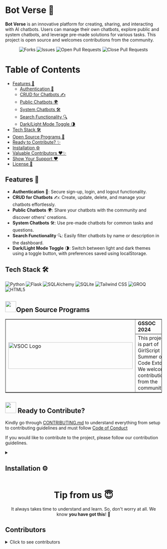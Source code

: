 # Bot Verse 🚀

**Bot Verse** is an innovative platform for creating, sharing, and interacting with AI chatbots. Users can manage their own chatbots, explore public and system chatbots, and leverage pre-made solutions for various tasks. This project is open source and welcomes contributions from the community.

<div align = "center"
<img alt="Stars" src="https://img.shields.io/github/stars/kom-senapati/bot-verse?style=flat&logo=github"/>
<img alt="Forks" src="https://img.shields.io/github/forks/kom-senapati/bot-verse?style=flat&logo=github"/>
<img alt="Issues" src="https://img.shields.io/github/issues/kom-senapati/bot-verse?style=flat&logo=github"/>
<img alt="Open Pull Requests" src="https://img.shields.io/github/issues-pr/kom-senapati/bot-verse?style=flat&logo=github"/>
<img alt="Close Pull Requests" src="https://img.shields.io/github/issues-pr-closed/kom-senapati/bot-verse?style=flat&color=green&logo=github"/>
</div>


# Table of Contents

- [Features 🌟](#features-🌟)
  - [Authentication 🔐](#authentication-🔐)
  - [CRUD for Chatbots ✍️](#crud-for-chatbots-✍️)
  - [Public Chatbots 🌍](#public-chatbots-🌍)
  - [System Chatbots 🛠️](#system-chatbots-🛠️)
  - [Search Functionality 🔍](#search-functionality-🔍)
  - [Dark/Light Mode Toggle 🌗](#darklight-mode-toggle-🌗)
- [Tech Stack 🛠️](#tech-stack-🛠️)
- [Open Source Programs 💪](#open-source-programs-💪)
- [Ready to Contribute? ✨](#ready-to-contribute-✨)
- [Installation ⚙️](#installation-⚙️)
- [Valuable Contributors ❤️✨](#our-valuable-contributors-❤️✨)
- [Show Your Support ❤️](#show-your-support-❤️)
- [License 📄](#license-📄)

## Features 🌟

- **Authentication** 🔐: Secure sign-up, login, and logout functionality.
- **CRUD for Chatbots** ✍️: Create, update, delete, and manage your chatbots effortlessly.
- **Public Chatbots** 🌍: Share your chatbots with the community and discover others' creations.
- **System Chatbots** 🛠️: Use pre-made chatbots for common tasks and questions.
- **Search Functionality** 🔍: Easily filter chatbots by name or description in the dashboard.
- **Dark/Light Mode Toggle** 🌗: Switch between light and dark themes using a toggle button, with preferences saved using localStorage.

## Tech Stack 🛠️

![Python](https://img.shields.io/badge/-Python-3776AB?logo=python&logoColor=white)
![Flask](https://img.shields.io/badge/-Flask-000000?logo=flask&logoColor=white)
![SQLAlchemy](https://img.shields.io/badge/-SQLAlchemy-0B0B0B?logo=sqlalchemy&logoColor=white)
![SQLite](https://img.shields.io/badge/-SQLite-003B57?logo=sqlite&logoColor=white)
![Tailwind CSS](https://img.shields.io/badge/-Tailwind%20CSS-38B2AC?logo=tailwind-css&logoColor=white)
![GROQ](https://img.shields.io/badge/-GROQ-006D77?logo=groq&logoColor=white)
![HTML5](https://img.shields.io/badge/-HTML5-E34F26?logo=html5&logoColor=white)

<div>
   <h2><img src="https://fonts.gstatic.com/s/e/notoemoji/latest/1f4aa/512.webp" width="35" height="35" >Open Source Programs</h2>
</div>
<table border="1" cellpadding="10">
    <tr>
        <td rowspan="2">
            <img src="https://gssoc.girlscript.tech/GS_logo_White.svg" alt="VSOC Logo" width="400" height="85">
        </td>
        <td>
            <strong>GSSOC 2024</strong>
        </td>
    </tr>
    <tr>
        <td>
            This project is part of GirlScript Summer of Code Extd. We welcome contributions from the community.
        </td>
    </tr>
</table>

<div>
  <h2><img src="https://fonts.gstatic.com/s/e/notoemoji/latest/1f31f/512.webp" width="35" height="35"> Ready to Contribute?</h2>
</div>

Kindly go through [CONTRIBUTING.md](CONTRIBUTING.md) to understand everything from setup to contributing guidelines and must follow [Code of Conduct](CODE_OF_CONDUCT.md)

If you would like to contribute to the project, please follow our contribution guidelines.

<details>
   <summary><h2>Installation ⚙️</h2></summary>
   
To set up and run Bot Verse locally, follow these steps:

1. **Clone the Repository:**

   ```bash
   git clone https://github.com/kom-senapati/bot-verse.git
   cd bot-verse
   ```

2. **Create a Virtual Environment:**

   ```bash
   python -m venv .venv
   ```

3. **Activate the Virtual Environment:**

   - **On Windows:**

     ```bash
     source .venv/Scripts/activate
     ```

   - **On macOS/Linux:**

     ```bash
     source .venv/bin/activate
     ```

4. **Install Dependencies:**

   ```bash
   pip install -r requirements.txt
   ```

5. **Set Up the Environment Variables:**

   Create a `.env` file in the root directory of the project and add the required environment variables:

   ```
   GROQ_API_KEY=your_groq_api_key
   ```

6. **Initialize the Database:**

   ```bash
   flask db init
   ```

7. **Apply Database Migrations:**

   ```bash
   flask db migrate -m "Initial migration"
   flask db upgrade
   ```

8. **Setup tailwind for styling (Only if any UI changes).**

Download `Tailwind CLI` from official [releases](https://github.com/tailwindlabs/tailwindcss/releases/tag/v3.4.10) page. Make sure you download that accounding to your os. Keep that executor in folder inside the project `/tailwind`. And rename downloaded file to `tailwindcss`.

10. **Only for linux give execution permissions.**

    ```bash
    chmod +x tailwind/tailwindcss
    ```

11. **Run the Python Script to generate styles**

    ```bash
    python build_css.py --watch
    ```

12. **Run the Application:**

    ```bash
    python run.py
    ```

    The application will be available at `http://127.0.0.1:5000`.

</details>

<div align="center">
  <h1>Tip from us 😇</h1>
  <p>It always takes time to understand and learn. So, don't worry at all. We know <b>you have got this</b>! 💪</p>
</div>
 
## Contributors

<details>
  <summary>Click to see contributors</summary>

<!-- This section will be automatically updated by the GitHub Action -->


<!-- readme: contributors -end -->

<div>
  <h2><img src="https://fonts.gstatic.com/s/e/notoemoji/latest/2764_fe0f/512.webp" width="35" height="35"> Show Your Support</h2>
</div>

If you find this project interesting and inspiring, please consider showing your support by starring it on GitHub! Your star goes a long way in helping us to reach more developers and encourages to keep enhancing the project.

<div>
  <h2><img src="https://raw.githubusercontent.com/Tarikul-Islam-Anik/Telegram-Animated-Emojis/main/Objects/Memo.webp" alt="Memo" width="35" height="35" /> License</h2>
</div>

Bot Verse is licensed under the [MIT License](LICENSE). See the [LICENSE](LICENSE) file for more information.

<img src="https://media.giphy.com/media/LnQjpWaON8nhr21vNW/giphy.gif" width="60"> <em><b>I love connecting with different people</b>, so if you want to say <b>hi, I'll be happy to meet you more!</b> :)<br> Welcome to our community—<a href="https://discord.gg/xhFGrRPvnV" target="_blank">join our Discord</a>.</em>

<a href="#top"><img src="https://img.shields.io/badge/-Back%20to%20Top-red?style=for-the-badge" align="right"/></a>
</details>


